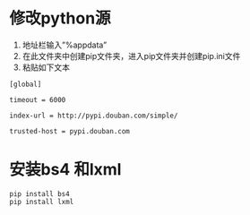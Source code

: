 # 修改python源

1. 地址栏输入”%appdata”
2. 在此文件夹中创建pip文件夹，进入pip文件夹并创建pip.ini文件
3. 粘贴如下文本
```
[global]

timeout = 6000

index-url = http://pypi.douban.com/simple/

trusted-host = pypi.douban.com
```

# 安装bs4 和lxml

```
pip install bs4
pip install lxml
```


